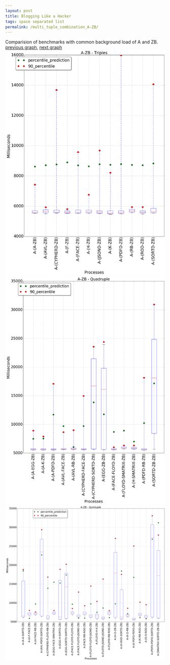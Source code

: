 ```yaml
---
layout: post
title: Blogging Like a Hacker
tags: space separated list
permalink: /multi_tuple_combination_A-ZB/
---
```


Comparision of benchmarks with common background load of A and ZB.
[previous graph](../multi_tuple_combination_A-SORTD/), [next graph](../multi_tuple_combination_AVL-AVL/)
<img src="./images/triple/A/A-ZB_box.png" alt="graph figure"><img src="./images/quadruple/A/A-ZB_box.png" alt="graph figure"><img src="./images/quintuple/A/A-ZB_box.png" alt="graph figure">
